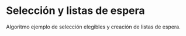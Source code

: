 # Selección y listas de espera
Algoritmo ejemplo de selección elegibles y creación de listas de espera.
